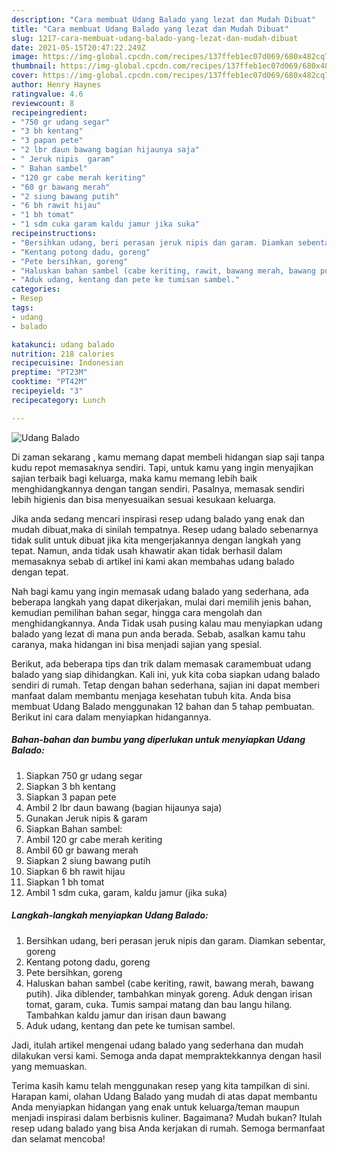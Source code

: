 ```yaml
---
description: "Cara membuat Udang Balado yang lezat dan Mudah Dibuat"
title: "Cara membuat Udang Balado yang lezat dan Mudah Dibuat"
slug: 1217-cara-membuat-udang-balado-yang-lezat-dan-mudah-dibuat
date: 2021-05-15T20:47:22.249Z
image: https://img-global.cpcdn.com/recipes/137ffeb1ec07d069/680x482cq70/udang-balado-foto-resep-utama.jpg
thumbnail: https://img-global.cpcdn.com/recipes/137ffeb1ec07d069/680x482cq70/udang-balado-foto-resep-utama.jpg
cover: https://img-global.cpcdn.com/recipes/137ffeb1ec07d069/680x482cq70/udang-balado-foto-resep-utama.jpg
author: Henry Haynes
ratingvalue: 4.6
reviewcount: 8
recipeingredient:
- "750 gr udang segar"
- "3 bh kentang"
- "3 papan pete"
- "2 lbr daun bawang bagian hijaunya saja"
- " Jeruk nipis  garam"
- " Bahan sambel"
- "120 gr cabe merah keriting"
- "60 gr bawang merah"
- "2 siung bawang putih"
- "6 bh rawit hijau"
- "1 bh tomat"
- "1 sdm cuka garam kaldu jamur jika suka"
recipeinstructions:
- "Bersihkan udang, beri perasan jeruk nipis dan garam. Diamkan sebentar, goreng"
- "Kentang potong dadu, goreng"
- "Pete bersihkan, goreng"
- "Haluskan bahan sambel (cabe keriting, rawit, bawang merah, bawang putih). Jika diblender, tambahkan minyak goreng. Aduk dengan irisan tomat, garam, cuka. Tumis sampai matang dan bau langu hilang. Tambahkan kaldu jamur dan irisan daun bawang"
- "Aduk udang, kentang dan pete ke tumisan sambel."
categories:
- Resep
tags:
- udang
- balado

katakunci: udang balado 
nutrition: 218 calories
recipecuisine: Indonesian
preptime: "PT23M"
cooktime: "PT42M"
recipeyield: "3"
recipecategory: Lunch

---
```



![Udang Balado](https://img-global.cpcdn.com/recipes/137ffeb1ec07d069/680x482cq70/udang-balado-foto-resep-utama.jpg)

Di zaman  sekarang , kamu memang dapat membeli hidangan siap saji tanpa kudu repot memasaknya sendiri. Tapi, untuk kamu yang ingin menyajikan sajian terbaik bagi keluarga, maka kamu memang lebih baik menghidangkannya dengan tangan sendiri. Pasalnya, memasak sendiri lebih higienis dan bisa menyesuaikan sesuai kesukaan keluarga.

Jika anda sedang mencari inspirasi resep udang balado yang enak dan mudah dibuat,maka di sinilah tempatnya. Resep udang balado  sebenarnya tidak sulit untuk dibuat jika kita mengerjakannya dengan langkah yang tepat. Namun, anda tidak usah khawatir akan tidak berhasil dalam memasaknya 
sebab di artikel ini kami akan membahas udang balado dengan tepat.  



Nah bagi kamu yang ingin memasak udang balado yang sederhana, ada beberapa langkah yang dapat dikerjakan, mulai dari memilih jenis bahan, kemudian pemilihan bahan segar, hingga cara mengolah dan menghidangkannya. Anda Tidak usah pusing kalau mau menyiapkan udang balado yang lezat di mana pun anda berada. Sebab, asalkan kamu  tahu caranya, maka hidangan ini bisa menjadi sajian yang spesial.

Berikut, ada beberapa tips dan trik dalam memasak caramembuat udang balado yang siap dihidangkan. Kali ini, yuk kita coba siapkan udang balado sendiri di rumah. Tetap dengan bahan sederhana, sajian ini dapat memberi manfaat dalam membantu menjaga kesehatan tubuh kita. Anda bisa membuat Udang Balado menggunakan 12 bahan dan 5 tahap pembuatan. Berikut ini cara dalam menyiapkan hidangannya.

<!--inarticleads1-->

##### Bahan-bahan dan bumbu yang diperlukan untuk menyiapkan Udang Balado:

1. Siapkan 750 gr udang segar
1. Siapkan 3 bh kentang
1. Siapkan 3 papan pete
1. Ambil 2 lbr daun bawang (bagian hijaunya saja)
1. Gunakan  Jeruk nipis &amp; garam
1. Siapkan  Bahan sambel:
1. Ambil 120 gr cabe merah keriting
1. Ambil 60 gr bawang merah
1. Siapkan 2 siung bawang putih
1. Siapkan 6 bh rawit hijau
1. Siapkan 1 bh tomat
1. Ambil 1 sdm cuka, garam, kaldu jamur (jika suka)




<!--inarticleads2-->

##### Langkah-langkah menyiapkan Udang Balado:

1. Bersihkan udang, beri perasan jeruk nipis dan garam. Diamkan sebentar, goreng
1. Kentang potong dadu, goreng
1. Pete bersihkan, goreng
1. Haluskan bahan sambel (cabe keriting, rawit, bawang merah, bawang putih). Jika diblender, tambahkan minyak goreng. Aduk dengan irisan tomat, garam, cuka. Tumis sampai matang dan bau langu hilang. Tambahkan kaldu jamur dan irisan daun bawang
1. Aduk udang, kentang dan pete ke tumisan sambel.




Jadi, itulah artikel mengenai  udang balado  yang sederhana dan mudah dilakukan versi kami. Semoga anda dapat mempraktekkannya dengan hasil yang memuaskan. 

Terima kasih kamu telah menggunakan resep yang kita tampilkan di sini. Harapan kami, olahan  Udang Balado yang mudah di atas dapat membantu Anda menyiapkan hidangan yang enak untuk keluarga/teman maupun menjadi inspirasi dalam berbisnis kuliner. Bagaimana? Mudah bukan? Itulah resep udang balado yang bisa Anda kerjakan di rumah. Semoga bermanfaat dan selamat mencoba!

